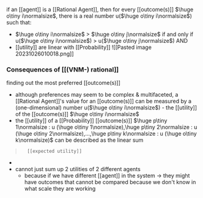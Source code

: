 if an [[agent]] is a [[Rational Agent]], then for every [[outcome(s)]] $\huge o\tiny i\normalsize$, 
there is a real number u($\huge o\tiny i\normalsize$) such that:
- $\huge o\tiny i\normalsize$ > $\huge o\tiny j\normalsize$ if and only if u($\huge o\tiny i\normalsize$) > u($\huge o\tiny j\normalsize$) AND
- [[utility]] are linear with [[Probability]]
![[Pasted image 20231026010018.png]]

### Consequences of [[(VNM-) rational]]
finding out the most preferred [[outcome(s)]]
- although preferences may seem to be complex & multifaceted, a [[Rational Agent]]'s value for an [[outcome(s)]] can be measured by a (one-dimensional) number u($\huge o\tiny i\normalsize$) - the [[utility]] of the [[outcome(s)]] $\huge o\tiny i\normalsize$
- the [[utility]] of a [[Probability]] [[outcome(s)]] $\huge p\tiny 1\normalsize : u (\huge o\tiny 1\normalsize),\huge p\tiny 2\normalsize : u (\huge o\tiny 2\normalsize),...,\huge p\tiny k\normalsize : u (\huge o\tiny k\normalsize)$ can be described as the linear sum
>		[[expected utility]]
- 
- cannot just sum up 2 utilities of 2 different agents
	- because if we have different [[agent]] in the system $\rightarrow$ they might have outcomes that cannot be compared because we don't know in what scale they are working